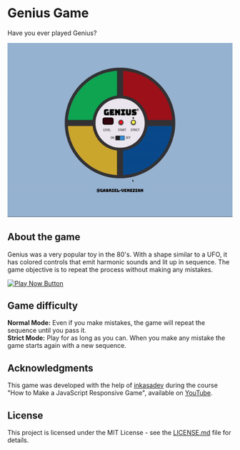 # Genius Game

Have you ever played Genius?

<img src="./img/genius-game.gif" alt="Genius Game gif">

## About the game
Genius was a very popular toy in the 80's. With a shape similar to a UFO, it has colored controls that emit harmonic sounds and lit up in sequence. 
The game objective is to repeat the process without making any mistakes.

<a href="https://gabriel-venezian.github.io/genius-game"><img src="https://img.shields.io/badge/View%20Live-238636?style=for-the-badge" alt="Play Now Button"></a>

## Game difficulty
<b>Normal Mode:</b> Even if you make mistakes, the game will repeat the sequence until you pass it.<br />
<b>Strict Mode:</b> Play for as long as you can. When you make any mistake the game starts again with a new sequence.

## Acknowledgments
This game was developed with the help of [inkasadev](https://github.com/inkasadev) during the course "How to Make a JavaScript Responsive Game", available on [YouTube](https://www.youtube.com/watch?v=iPI-exnefBo&list=PL28O_hEAqjAtOPTlRHkHrhfmct_USCGfI).

## License
This project is licensed under the MIT License - see the [LICENSE.md](https://github.com/gabriel-venezian/genius-game/blob/main/LICENSE.md) file for details.
